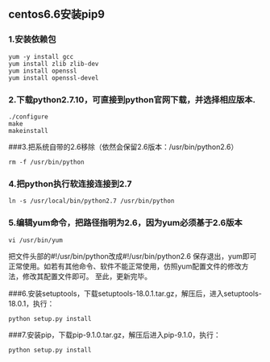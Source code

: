 ## centos6.6安装pip9

### 1.安装依赖包

```
yum -y install gcc
yum install zlib zlib-dev  
yum install openssl
yum install openssl-devel

```

### 2.下载python2.7.10，可直接到python官网下载，并选择相应版本.

```
./configure 
make
makeinstall
```

###3.把系统自带的2.6移除（依然会保留2.6版本：/usr/bin/python2.6）

```
rm -f /usr/bin/python  
```

### 4.把python执行软连接连接到2.7

```
ln -s /usr/local/bin/python2.7 /usr/bin/python  
```

### 5.编辑yum命令，把路径指明为2.6，因为yum必须基于2.6版本

```
vi /usr/bin/yum 
```

把文件头部的#!/usr/bin/python改成#!/usr/bin/python2.6 
保存退出，yum即可正常使用。如若有其他命令、软件不能正常使用，仿照yum配置文件的修改方法，修改其配置文件即可。 
至此，更新完毕。

###6.安装setuptools，下载setuptools-18.0.1.tar.gz，解压后，进入setuptools-18.0.1，执行：

```
python setup.py install
```

###7.安装pip，下载pip-9.1.0.tar.gz，解压后进入pip-9.1.0，执行：

```
python setup.py install
```

